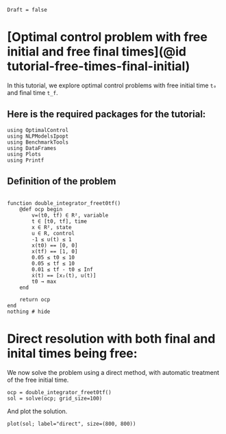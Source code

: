 ```@meta
Draft = false
```

# [Optimal control problem with free initial and free final times](@id tutorial-free-times-final-initial)

In this tutorial, we explore optimal control problems with free initial time `t₀` and final time `t_f`. 


## Here is the required packages for the tutorial:

```@example both_time
using OptimalControl
using NLPModelsIpopt
using BenchmarkTools
using DataFrames
using Plots
using Printf
```
## Definition of the problem

```@example both_time

function double_integrator_freet0tf()
    @def ocp begin
        v=(t0, tf) ∈ R², variable
        t ∈ [t0, tf], time
        x ∈ R², state
        u ∈ R, control
        -1 ≤ u(t) ≤ 1
        x(t0) == [0, 0]
        x(tf) == [1, 0]
        0.05 ≤ t0 ≤ 10
        0.05 ≤ tf ≤ 10
        0.01 ≤ tf - t0 ≤ Inf
        ẋ(t) == [x₂(t), u(t)]
        t0 → max
    end

    return ocp
end
nothing # hide
```

#  Direct resolution with both final and inital times being free:


We now solve the problem using a direct method, with automatic treatment of the free initial time.

```@example both_time
ocp = double_integrator_freet0tf()
sol = solve(ocp; grid_size=100)
```
And plot the solution.

```@example both_time
plot(sol; label="direct", size=(800, 800))
```


